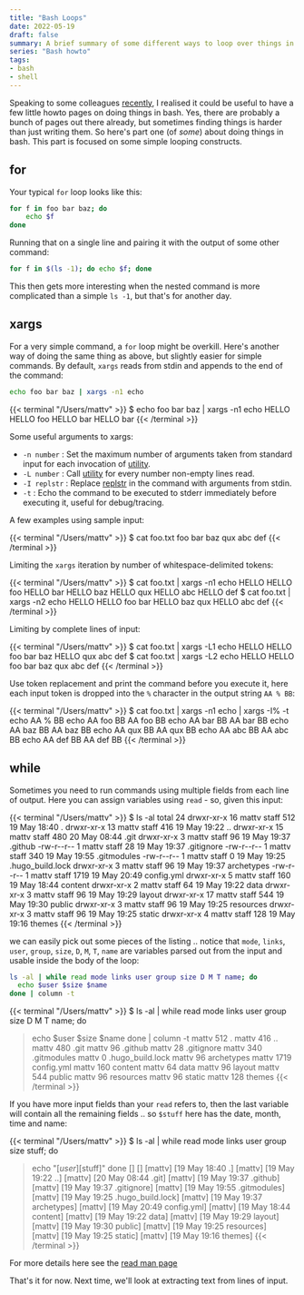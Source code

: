 ```yaml
---
title: "Bash Loops"
date: 2022-05-19
draft: false
summary: A brief summary of some different ways to loop over things in bash.
series: "Bash howto"
tags:
- bash
- shell
---
```


Speaking to some colleagues [recently](/page/about), I realised it could be useful to have a few little howto pages on doing
things in bash.  Yes, there are probably a bunch of pages out there already, but sometimes finding things is
harder than just writing them.  So here's part one (of _some_) about doing things in bash. This part is
focused on some simple looping constructs.

## for

Your typical `for` loop looks like this:

```bash
for f in foo bar baz; do
    echo $f
done
```

Running that on a single line and pairing it with the output of some other command:

```bash
for f in $(ls -1); do echo $f; done
```

This then gets more interesting when the nested command is more complicated than a simple `ls -1`,
but that's for another day.

## xargs

For a very simple command, a `for` loop might be overkill.  Here's another way of doing the same thing
as above, but slightly easier for simple commands.   By default, `xargs` reads from stdin and appends
to the end of the command:

```bash
echo foo bar baz | xargs -n1 echo
```

{{< terminal "/Users/mattv" >}}
$ echo foo bar baz | xargs -n1 echo HELLO
HELLO foo
HELLO bar
HELLO bar
{{< /terminal >}}

Some useful arguments to xargs:

- `-n number` : Set the maximum number of arguments taken from standard input for each
  invocation of <u>utility</u>.
- `-L number` : Call <u>utility</u> for every number non-empty lines read.
- `-I replstr` : Replace <u>replstr</u> in the command with arguments from stdin.
- `-t` : Echo the command to be executed to stderr immediately before executing it, useful
  for debug/tracing.

A few examples using sample input:

{{< terminal "/Users/mattv" >}}
$ cat foo.txt
foo bar baz
qux abc def
{{< /terminal >}}

Limiting the `xargs` iteration by number of whitespace-delimited tokens:

{{< terminal "/Users/mattv" >}}
$ cat foo.txt | xargs -n1 echo HELLO
HELLO foo
HELLO bar
HELLO baz
HELLO qux
HELLO abc
HELLO def
$ cat foo.txt | xargs -n2 echo HELLO
HELLO foo bar
HELLO baz qux
HELLO abc def
{{< /terminal >}}

Limiting by complete lines of input:

{{< terminal "/Users/mattv" >}}
$ cat foo.txt | xargs -L1 echo HELLO
HELLO foo bar baz
HELLO qux abc def
$ cat foo.txt | xargs -L2 echo HELLO
HELLO foo bar baz qux abc def
{{< /terminal >}}

Use token replacement and print the command before you execute it, here each input token
is dropped into the `%` character in the output string `AA % BB`:

{{< terminal "/Users/mattv" >}}
$ cat foo.txt | xargs -n1 echo | xargs -I% -t echo AA % BB
echo AA foo BB
AA foo BB
echo AA bar BB
AA bar BB
echo AA baz BB
AA baz BB
echo AA qux BB
AA qux BB
echo AA abc BB
AA abc BB
echo AA def BB
AA def BB
{{< /terminal >}}

## while

Sometimes you need to run commands using multiple fields from each line of output.
Here you can assign variables using `read` - so, given this input:

{{< terminal "/Users/mattv" >}}
$ ls -al
total 24
drwxr-xr-x  16 mattv  staff   512 19 May 18:40 .
drwxr-xr-x  13 mattv  staff   416 19 May 19:22 ..
drwxr-xr-x  15 mattv  staff   480 20 May 08:44 .git
drwxr-xr-x   3 mattv  staff    96 19 May 19:37 .github
-rw-r--r--   1 mattv  staff    28 19 May 19:37 .gitignore
-rw-r--r--   1 mattv  staff   340 19 May 19:55 .gitmodules
-rw-r--r--   1 mattv  staff     0 19 May 19:25 .hugo_build.lock
drwxr-xr-x   3 mattv  staff    96 19 May 19:37 archetypes
-rw-r--r--   1 mattv  staff  1719 19 May 20:49 config.yml
drwxr-xr-x   5 mattv  staff   160 19 May 18:44 content
drwxr-xr-x   2 mattv  staff    64 19 May 19:22 data
drwxr-xr-x   3 mattv  staff    96 19 May 19:29 layout
drwxr-xr-x  17 mattv  staff   544 19 May 19:30 public
drwxr-xr-x   3 mattv  staff    96 19 May 19:25 resources
drwxr-xr-x   3 mattv  staff    96 19 May 19:25 static
drwxr-xr-x   4 mattv  staff   128 19 May 19:16 themes
{{< /terminal >}}

we can easily pick out some pieces of the listing .. notice that
`mode`, `links`, `user`, `group`, `size`, `D`, `M`, `T`, `name` are variables parsed out from
the input and usable inside the body of the loop:

```bash
ls -al | while read mode links user group size D M T name; do
  echo $user $size $name
done | column -t
```

{{< terminal "/Users/mattv" >}}
$ ls -al | while read mode links user group size D M T name; do
> echo $user $size $name
> done | column -t
mattv  512   .
mattv  416   ..
mattv  480   .git
mattv  96    .github
mattv  28    .gitignore
mattv  340   .gitmodules
mattv  0     .hugo_build.lock
mattv  96    archetypes
mattv  1719  config.yml
mattv  160   content
mattv  64    data
mattv  96    layout
mattv  544   public
mattv  96    resources
mattv  96    static
mattv  128   themes
{{< /terminal >}}

If you have more input fields than your `read` refers to, then the last variable will
contain all the remaining fields .. so `$stuff` here has the date, month, time and name:

{{< terminal "/Users/mattv" >}}
$ ls -al | while read mode links user group size stuff; do
> echo "[$user] [$stuff]"
> done
[] []
[mattv] [19 May 18:40 .]
[mattv] [19 May 19:22 ..]
[mattv] [20 May 08:44 .git]
[mattv] [19 May 19:37 .github]
[mattv] [19 May 19:37 .gitignore]
[mattv] [19 May 19:55 .gitmodules]
[mattv] [19 May 19:25 .hugo_build.lock]
[mattv] [19 May 19:37 archetypes]
[mattv] [19 May 20:49 config.yml]
[mattv] [19 May 18:44 content]
[mattv] [19 May 19:22 data]
[mattv] [19 May 19:29 layout]
[mattv] [19 May 19:30 public]
[mattv] [19 May 19:25 resources]
[mattv] [19 May 19:25 static]
[mattv] [19 May 19:16 themes]
{{< /terminal >}}

For more details here see the [read man page](https://linuxcommand.org/lc3_man_pages/readh.html)

That's it for now.  Next time, we'll look at extracting text from lines of input.
